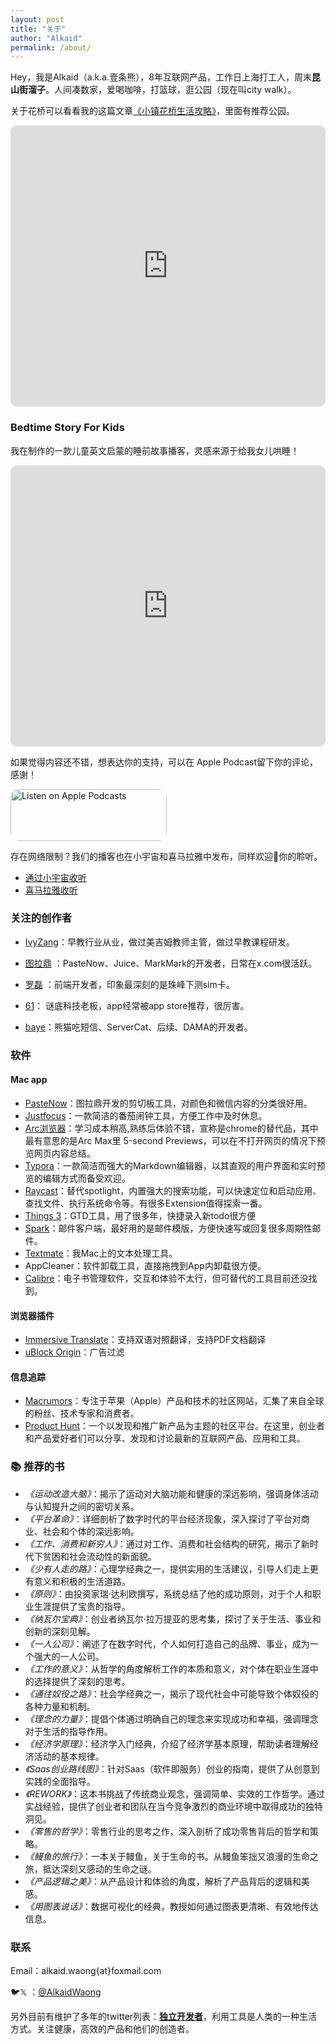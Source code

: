 ```yaml
---
layout: post
title: "关于"
author: "Alkaid"
permalink: /about/
---
```



Hey，我是Alkaid（a.k.a.壹条熊），8年互联网产品，工作日上海打工人，周末**昆山街溜子**。人间凑数家，爱喝咖啡，打篮球，逛公园（现在叫city walk）。

关于花桥可以看看我的这篇文章[《小镇花桥生活攻略》](https://www.ifoz.net/2022-12-04/All-things-i-know-about-huaqiao)，里面有推荐公园。

<iframe id="embedPlayer" src="https://embed.podcasts.apple.com/us/podcast/bedtime-story/id1717719475?itsct=podcast_box_player&amp;itscg=30200&amp;ls=1&amp;theme=auto" height="450px" frameborder="0" sandbox="allow-forms allow-popups allow-same-origin allow-scripts allow-top-navigation-by-user-activation" allow="autoplay *; encrypted-media *; clipboard-write" style="width: 100%; max-width: 960px; overflow: hidden; border-radius: 10px; transform: translateZ(0px); animation: 2s 6 loading-indicator; background-color: rgb(228, 228, 228);"></iframe>

### Bedtime Story For Kids

我在制作的一款儿童英文启蒙的睡前故事播客，灵感来源于给我女儿哄睡！

<iframe id="embedPlayer" src="https://embed.podcasts.apple.com/us/podcast/bedtime-story/id1717719475?itsct=podcast_box_player&amp;itscg=30200&amp;ls=1&amp;theme=auto" height="450px" frameborder="0" sandbox="allow-forms allow-popups allow-same-origin allow-scripts allow-top-navigation-by-user-activation" allow="autoplay *; encrypted-media *; clipboard-write" style="width: 100%; max-width: 960px; overflow: hidden; border-radius: 10px; transform: translateZ(0px); animation: 2s 6 loading-indicator; background-color: rgb(228, 228, 228);"></iframe>

如果觉得内容还不错，想表达你的支持，可以在 Apple Podcast留下你的评论，感谢！ 

<a href="https://podcasts.apple.com/us/podcast/bedtime-story/id1717719475?itsct=podcast_box_badge&amp;itscg=30200&amp;ls=1" style="display: inline-block; overflow: hidden; border-radius: 13px; width: 250px; height: 83px;"><img src="https://tools.applemediaservices.com/api/badges/listen-on-apple-podcasts/badge/en-us?size=250x83&amp;releaseDate=1701690420" alt="Listen on Apple Podcasts" style="border-radius: 13px; width: 250px; height: 83px;"></a>

存在网络限制？我们的播客也在小宇宙和喜马拉雅中发布，同样欢迎👏你的聆听。

- [通过小宇宙收听](https://bedtimestories.podcast.xyz)
- [喜马拉雅收听](https://m.ximalaya.com/album/79263844?from=pc)



### 关注的创作者

- [IvyZang](http://www.ivyzang.com)：早教行业从业，做过美吉姆教师主管，做过早教课程研发。

- [图拉鼎](https://imtx.me/) ：PasteNow、Juice、MarkMark的开发者，日常在x.com很活跃。
- [罗磊](https://luolei.org/) ：前端开发者，印象最深刻的是珠峰下测sim卡。
- [61](https://https://61.life/)： 谜底科技老板，app经常被app store推荐，很厉害。
- [baye](https://twitter.com/waylybaye)：熊猫吃短信、ServerCat、后续、DAMA的开发者。



### 软件

#### Mac app

- [PasteNow](https://apps.apple.com/us/app/pastenow-%E5%89%AA%E8%B4%B4%E6%9D%BF%E5%B7%A5%E5%85%B7/id1552536109?l=zh-Hans-CN)：图拉鼎开发的剪切板工具，对颜色和微信内容的分类很好用。
- [Justfocus](https://getjustfocus.com/?ref=just-focus-mac)：一款简洁的番茄闹钟工具，方便工作中及时休息。
- [Arc浏览器](https://arc.net/)：学习成本稍高,熟练后体验不错，宣称是chrome的替代品，其中最有意思的是Arc Max里 5-second Previews，可以在不打开网页的情况下预览网页内容总结。
- [Typora](https://typora.io/)：一款简洁而强大的Markdown编辑器，以其直观的用户界面和实时预览的编辑方式而备受欢迎。
- [Raycast](https://www.raycast.com/)：替代spotlight，内置强大的搜索功能，可以快速定位和启动应用、查找文件、执行系统命令等。有很多Extension值得探索一番。
- [Things 3](https://apps.apple.com/us/app/things-3/id904280696?l=zh-Hans-CN&mt=12)：GTD工具，用了很多年，快捷录入新todo很方便
- [Spark](https://apps.apple.com/us/app/spark-mail-ai-%E9%A9%B1%E5%8A%A8%E7%9A%84%E6%99%BA%E8%83%BD%E9%82%AE%E7%AE%B1%E5%92%8C%E6%97%A5%E5%8E%86/id6445813049?l=zh-Hans-CN&mt=12)：邮件客户端，最好用的是邮件模版，方便快速写或回复很多周期性邮件。
- [Textmate](https://macromates.com/)：我Mac上的文本处理工具。
- AppCleaner：软件卸载工具，直接拖拽到App内卸载很方便。
- [Calibre](https://calibre-ebook.com/)：电子书管理软件，交互和体验不太行，但可替代的工具目前还没找到。



#### 浏览器插件

- [Immersive Translate](https://chromewebstore.google.com/detail/%E6%B2%89%E6%B5%B8%E5%BC%8F%E7%BF%BB%E8%AF%91-%E5%8F%8C%E8%AF%AD%E5%AF%B9%E7%85%A7%E7%BD%91%E9%A1%B5%E7%BF%BB%E8%AF%91-pdf%E6%96%87%E6%A1%A3%E7%BF%BB%E8%AF%91/bpoadfkcbjbfhfodiogcnhhhpibjhbnh?pli=1)：支持双语对照翻译，支持PDF文档翻译
- [uBlock Origin](https://chromewebstore.google.com/detail/ublock-origin/cjpalhdlnbpafiamejdnhcphjbkeiagm)：广告过滤



#### 信息追踪

- [Macrumors](https://www.macrumors.com/)：专注于苹果（Apple）产品和技术的社区网站，汇集了来自全球的粉丝、技术专家和消费者。
- [Product Hunt](https://www.producthunt.com/)：一个以发现和推广新产品为主题的社区平台。在这里，创业者和产品爱好者们可以分享、发现和讨论最新的互联网产品、应用和工具。



### 📚 推荐的书

- *《运动改造大脑》*：揭示了运动对大脑功能和健康的深远影响，强调身体活动与认知提升之间的密切关系。
- *《平台革命》*：详细剖析了数字时代的平台经济现象，深入探讨了平台对商业、社会和个体的深远影响。
- *《工作、消费和新穷人》*：通过对工作、消费和社会结构的研究，揭示了新时代下贫困和社会流动性的新面貌。
- *《少有人走的路》*：心理学经典之一，提供实用的生活建议，引导人们走上更有意义和积极的生活道路。
- *《原则》*：由投资家瑞·达利欧撰写，系统总结了他的成功原则，对于个人和职业生涯提供了宝贵的指导。
- *《纳瓦尔宝典》*：创业者纳瓦尔·拉万提亚的思考集，探讨了关于生活、事业和创新的深刻见解。
- *《一人公司》*：阐述了在数字时代，个人如何打造自己的品牌、事业，成为一个强大的一人公司。
- *《工作的意义》*：从哲学的角度解析工作的本质和意义，对个体在职业生涯中的选择提供了深刻的思考。
- *《通往奴役之路》*：社会学经典之一，揭示了现代社会中可能导致个体奴役的各种力量和机制。
- *《理念的力量》*：提倡个体通过明确自己的理念来实现成功和幸福，强调理念对于生活的指导作用。
- *《经济学原理》*：经济学入门经典，介绍了经济学基本原理，帮助读者理解经济活动的基本规律。
- *《Saas创业路线图》*：针对Saas（软件即服务）创业的指南，提供了从创意到实践的全面指导。
- *《REWORK》*：这本书挑战了传统商业观念，强调简单、实效的工作哲学。通过实战经验，提供了创业者和团队在当今竞争激烈的商业环境中取得成功的独特洞见。
- *《零售的哲学》*：零售行业的思考之作，深入剖析了成功零售背后的哲学和策略。
- *《鳗鱼的旅行》*：一本关于鳗鱼，关于生命的书。从鳗鱼笨拙又浪漫的生命之旅，抵达深刻又感动的生命之谜。
- *《产品逻辑之美》*：从产品设计和体验的角度，解析了产品背后的逻辑和美感。
- *《用图表说话》*：数据可视化的经典，教授如何通过图表更清晰、有效地传达信息。

### 联系

Email：alkaid.waong{at}foxmail.com

🐦𝕏 ：[@AlkaidWaong](https://twitter.com/AlkaidWaong)




另外目前有维护了多年的twitter列表：**[独立开发者](https://twitter.com/i/lists/1216990835155169280)**，利用工具是人类的一种生活方式。关注健康，高效的产品和他们的创造者。





